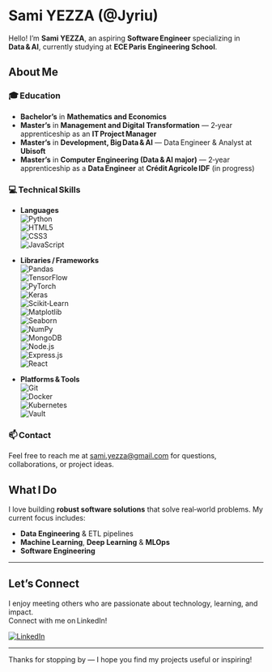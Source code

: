 # Sami YEZZA (@Jyriu)

Hello! I’m **Sami YEZZA**, an aspiring **Software Engineer** specializing in **Data & AI**, currently studying at **ECE Paris Engineering School**.

## About Me

### 🎓 Education
- **Bachelor’s** in **Mathematics and Economics**
- **Master’s** in **Management and Digital Transformation** — 2‑year apprenticeship as an **IT Project Manager**
- **Master’s** in **Development, Big Data & AI** — Data Engineer & Analyst at **Ubisoft**
- **Master’s** in **Computer Engineering (Data & AI major)** — 2‑year apprenticeship as a **Data Engineer** at **Crédit Agricole IDF** (in progress)

### 💻 Technical Skills

- **Languages**  
  ![Python](https://img.shields.io/badge/Python-3776AB?style=flat-square&logo=python&logoColor=white)  
  ![HTML5](https://img.shields.io/badge/HTML5-E34F26?style=flat-square&logo=html5&logoColor=white)  
  ![CSS3](https://img.shields.io/badge/CSS3-1572B6?style=flat-square&logo=css3&logoColor=white)  
  ![JavaScript](https://img.shields.io/badge/JavaScript-F7DF1E?style=flat-square&logo=javascript&logoColor=black)

- **Libraries / Frameworks**  
  ![Pandas](https://img.shields.io/badge/Pandas-150458?style=flat-square&logo=pandas&logoColor=white)  
  ![TensorFlow](https://img.shields.io/badge/TensorFlow-FF6F00?style=flat-square&logo=tensorflow&logoColor=white)  
  ![PyTorch](https://img.shields.io/badge/PyTorch-EE4C2C?style=flat-square&logo=pytorch&logoColor=white)  
  ![Keras](https://img.shields.io/badge/Keras-D00000?style=flat-square&logo=keras&logoColor=white)  
  ![Scikit‑Learn](https://img.shields.io/badge/scikit--learn-F7931E?style=flat-square&logo=scikit-learn&logoColor=white)  
  ![Matplotlib](https://img.shields.io/badge/Matplotlib-003B57?style=flat-square&logo=matplotlib&logoColor=white)  
  ![Seaborn](https://img.shields.io/badge/Seaborn-017CCA?style=flat-square&logo=seaborn&logoColor=white)  
  ![NumPy](https://img.shields.io/badge/NumPy-013243?style=flat-square&logo=numpy&logoColor=white)  
  ![MongoDB](https://img.shields.io/badge/MongoDB-47A248?style=flat-square&logo=mongodb&logoColor=white)  
  ![Node.js](https://img.shields.io/badge/Node.js-339933?style=flat-square&logo=node.js&logoColor=white)  
  ![Express.js](https://img.shields.io/badge/Express.js-000000?style=flat-square&logo=express&logoColor=white)  
  ![React](https://img.shields.io/badge/React-61DAFB?style=flat-square&logo=react&logoColor=black)

- **Platforms & Tools**  
  ![Git](https://img.shields.io/badge/Git-F05032?style=flat-square&logo=git&logoColor=white)  
  ![Docker](https://img.shields.io/badge/Docker-2496ED?style=flat-square&logo=docker&logoColor=white)  
  ![Kubernetes](https://img.shields.io/badge/Kubernetes-326CE5?style=flat-square&logo=kubernetes&logoColor=white)  
  ![Vault](https://img.shields.io/badge/Vault-000000?style=flat-square&logo=vault&logoColor=white)

### 📫 Contact
Feel free to reach me at <sami.yezza@gmail.com> for questions, collaborations, or project ideas.

## What I Do
I love building **robust software solutions** that solve real‑world problems. My current focus includes:

- **Data Engineering** & ETL pipelines  
- **Machine Learning**, **Deep Learning** & **MLOps**  
- **Software Engineering**

---

## Let’s Connect
I enjoy meeting others who are passionate about technology, learning, and impact.  
Connect with me on LinkedIn!  

[![LinkedIn](https://img.shields.io/badge/LinkedIn-0077B5?style=flat-square&logo=linkedin&logoColor=white)](https://www.linkedin.com/in/sami-yezza/)

---

Thanks for stopping by — I hope you find my projects useful or inspiring!

